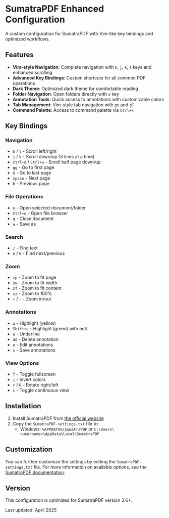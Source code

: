 # SumatraPDF Enhanced Configuration

A custom configuration for SumatraPDF with Vim-like key bindings and optimized workflows.

## Features

- **Vim-style Navigation**: Complete navigation with `h`, `j`, `k`, `l` keys and enhanced scrolling
- **Advanced Key Bindings**: Custom shortcuts for all common PDF operations
- **Dark Theme**: Optimized dark theme for comfortable reading
- **Folder Navigation**: Open folders directly with `o` key
- **Annotation Tools**: Quick access to annotations with customizable colors
- **Tab Management**: Vim-style tab navigation with `gt` and `gT`
- **Command Palette**: Access to command palette via `Ctrl+k`

## Key Bindings

### Navigation

- `h` / `l` - Scroll left/right
- `j` / `k` - Scroll down/up (3 lines at a time)
- `Ctrl+d` / `Ctrl+u` - Scroll half page down/up
- `gg` - Go to first page
- `G` - Go to last page
- `space` - Next page
- `b` - Previous page

### File Operations

- `o` - Open selected document/folder
- `Ctrl+o` - Open file browser
- `q` - Close document
- `w` - Save as

### Search

- `/` - Find text
- `n` / `N` - Find next/previous

### Zoom

- `zp` - Zoom to fit page
- `zw` - Zoom to fit width
- `zf` - Zoom to fit content
- `zz` - Zoom to 100%
- `+` / `-` - Zoom in/out

### Annotations

- `a` - Highlight (yellow)
- `Shift+a` - Highlight (green) with edit
- `u` - Underline
- `dd` - Delete annotation
- `e` - Edit annotations
- `s` - Save annotations

### View Options

- `f` - Toggle fullscreen
- `i` - Invert colors
- `r` / `R` - Rotate right/left
- `c` - Toggle continuous view

## Installation

1. Install SumatraPDF from [the official website](https://www.sumatrapdfreader.org/)
2. Copy the `SumatraPDF-settings.txt` file to:
   - Windows: `%APPDATA%\SumatraPDF` or `C:\Users\<username>\AppData\Local\SumatraPDF`

## Customization

You can further customize the settings by editing the `SumatraPDF-settings.txt` file. For more information on available options, see the [SumatraPDF documentation](https://www.sumatrapdfreader.org/settings/settings3-6.html).

## Version

This configuration is optimized for SumatraPDF version 3.6+.

Last updated: April 2025
